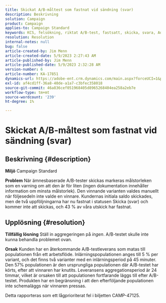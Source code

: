 ```yaml
---
title: Skickat A/B-måltest som fastnat vid sändning (svar)
description: Beskrivning
solution: Campaign
product: Campaign
applies-to: Campaign Standard
keywords: KCS, felsökning, riktat A/B-test, fastsatt, skicka, svara, Adobe Campaign Standard, ACS
resolution: Resolution
internal-notes: null
bug: false
article-created-by: Jim Menn
article-created-date: 5/9/2023 2:27:43 AM
article-published-by: Jim Menn
article-published-date: 5/9/2023 2:32:28 AM
version-number: 6
article-number: KA-17851
dynamics-url: https://adobe-ent.crm.dynamics.com/main.aspx?forceUCI=1&pagetype=entityrecord&etn=knowledgearticle&id=b483a80e-11ee-ed11-8849-6045bd006c82
exl-id: af4cd1ff-36a8-40de-a1a7-c3bfec358018
source-git-commit: 46a836cef051968405d8965268404ea258a2eb7e
workflow-type: tm+mt
source-wordcount: '239'
ht-degree: 1%

---
```


# Skickat A/B-måltest som fastnat vid sändning (svar)

## Beskrivning {#description}


<b>Miljö</b>
Campaign Standard

<b>Problem</b>
När ämnesbaserade A/B-tester skickas markeras målstorleken som en varning om att den är för liten (ingen dokumentation innehåller information om minsta målstorlek).
Den vinnande varianten valdes manuellt när följesedeln inte valde en vinnare.
Kundernas initiala saldo skickades, men de två uppföljningarna har nu fastnat i statusen Skicka (svar) och kommer inte att skickas, och 43 % av våra utskick har fastnat.


## Upplösning {#resolution}


<b>Tillfällig lösning</b>
Ställ in aggregeringen på *ingen*.
A/B-testet skulle inte kunna behandla problemet ovan.

<b>Orsak</b>
Kunden har en återkommande A/B-testleverans som matas till populationen från ett arbetsflöde.
Inlärningspopulationen anges till 5 % per variant, och det finns två varianter med en inlärningsperiod på 45 minuter.
Den 57% populationen är den ursprungliga populationen där A/B-testet har körts, efter att vinnaren har knutits.
Leveransens aggregationsperiod är 24 timmar, vilket är orsaken till att populationen fortfarande läggs till efter A/B-testet.
Produkten har en begränsning i att den efterföljande populationen inte schemaläggs när vinnaren pressas.

Detta rapporteras som ett lågprioriterat fel i biljetten CAMP-47125.

